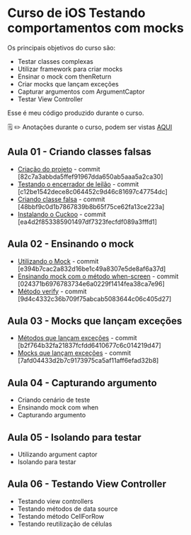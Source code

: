 # Curso de iOS Testando comportamentos com mocks

Os principais objetivos do curso são:
- Testar classes complexas
- Utilizar framework para criar mocks
- Ensinar o mock com thenReturn
- Criar mocks que lançam exceções
- Capturar argumentos com ArgumentCaptor
- Testar View Controller

Esse é meu código produzido durante o curso.

:spiral_notepad: :pencil2: Anotações durante o curso, podem ser vistas [AQUI](https://marcoaurelio.slite.com/api/s/note/8Maf3gzST386cCxGcbrznT/iOS-Testando-comportamentos-com-mocks)

## Aula 01 - Criando classes falsas
- [Criação do projeto](https://github.com/aureliomarco/alura-ios-teste-com-mocks/commit/82c7a3abbda5ffef91967dda650ab5aaa5a2ca30) - commit [82c7a3abbda5ffef91967dda650ab5aaa5a2ca30]
- [Testando o encerrador de leilão](https://github.com/aureliomarco/alura-ios-teste-com-mocks/commit/c12be1542dece8c064452c9d46c81697c47754dc) - commit [c12be1542dece8c064452c9d46c81697c47754dc]
- [Criando classe falsa](https://github.com/aureliomarco/alura-ios-teste-com-mocks/commit/48bbf9c0d1b7867839b8b65f75ce62fa13ce223a) - commit [48bbf9c0d1b7867839b8b65f75ce62fa13ce223a]
- [Instalando o Cuckoo](https://github.com/aureliomarco/alura-ios-teste-com-mocks/commit/ea4d2f853385901497df7323fecfdf089a3fffd1) - commit [ea4d2f853385901497df7323fecfdf089a3fffd1]

## Aula 02 - Ensinando o mock
- [Utilizando o Mock](https://github.com/aureliomarco/alura-ios-teste-com-mocks/commit/e394b7cac2a832d16be1c49a8307e5de8af6a37d) - commit [e394b7cac2a832d16be1c49a8307e5de8af6a37d]
- [Ensinando mock com o método when-screen](https://github.com/aureliomarco/alura-ios-teste-com-mocks/commit/024371b6976783734e6a0229f1414fea38ca7e96) - commit [024371b6976783734e6a0229f1414fea38ca7e96]
- [Método verify](https://github.com/aureliomarco/alura-ios-teste-com-mocks/commit/9d4c4332c36b709f75abcab5083644c06c405d27) - commit [9d4c4332c36b709f75abcab5083644c06c405d27]

## Aula 03 - Mocks que lançam exceções
- [Métodos que lançam exceções](https://github.com/aureliomarco/alura-ios-teste-com-mocks/commit/b2f764b32fa21837fcfdd6410677c6c014219d47) - commit [b2f764b32fa21837fcfdd6410677c6c014219d47]
- [Mocks que lançam exceções](https://github.com/aureliomarco/alura-ios-teste-com-mocks/commit/7afd04433d2b7c9173975ca5af11aff6efad32b8) - commit [7afd04433d2b7c9173975ca5af11aff6efad32b8]

## Aula 04 - Capturando argumento
- Criando cenário de teste
- Ensinando mock com when
- Capturando argumento

## Aula 05 - Isolando para testar
- Utilizando argument captor
- Isolando para testar

## Aula 06 - Testando View Controller
- Testando view controllers
- Testando métodos de data source
- Testando método CellForRow
- Testando reutilização de células
